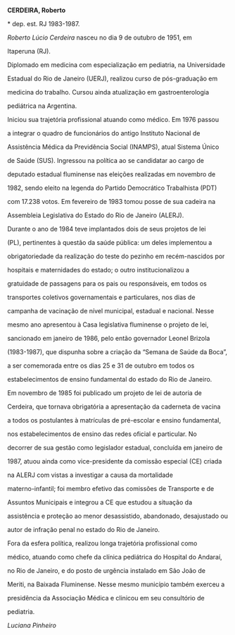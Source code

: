 **CERDEIRA, Roberto**



\* dep. est. RJ 1983-1987.



*Roberto Lúcio Cerdeira* nasceu no dia 9 de outubro de 1951, em

Itaperuna (RJ).



Diplomado em medicina com especialização em pediatria, na Universidade

Estadual do Rio de Janeiro (UERJ), realizou curso de pós-graduação em

medicina do trabalho. Cursou ainda atualização em gastroenterologia

pediátrica na Argentina.



Iniciou sua trajetória profissional atuando como médico. Em 1976 passou

a integrar o quadro de funcionários do antigo Instituto Nacional de

Assistência Médica da Previdência Social (INAMPS), atual Sistema Único

de Saúde (SUS). Ingressou na política ao se candidatar ao cargo de

deputado estadual fluminense nas eleições realizadas em novembro de

1982, sendo eleito na legenda do Partido Democrático Trabalhista (PDT)

com 17.238 votos. Em fevereiro de 1983 tomou posse de sua cadeira na

Assembleia Legislativa do Estado do Rio de Janeiro (ALERJ).



Durante o ano de 1984 teve implantados dois de seus projetos de lei

(PL), pertinentes à questão da saúde pública: um deles implementou a

obrigatoriedade da realização do teste do pezinho em recém-nascidos por

hospitais e maternidades do estado; o outro institucionalizou a

gratuidade de passagens para os pais ou responsáveis, em todos os

transportes coletivos governamentais e particulares, nos dias de

campanha de vacinação de nível municipal, estadual e nacional. Nesse

mesmo ano apresentou à Casa legislativa fluminense o projeto de lei,

sancionado em janeiro de 1986, pelo então governador Leonel Brizola

(1983-1987), que dispunha sobre a criação da “Semana de Saúde da Boca”,

a ser comemorada entre os dias 25 e 31 de outubro em todos os

estabelecimentos de ensino fundamental do estado do Rio de Janeiro.



Em novembro de 1985 foi publicado um projeto de lei de autoria de

Cerdeira, que tornava obrigatória a apresentação da caderneta de vacina

a todos os postulantes à matrículas de pré-escolar e ensino fundamental,

nos estabelecimentos de ensino das redes oficial e particular. No

decorrer de sua gestão como legislador estadual, concluída em janeiro de

1987, atuou ainda como vice-presidente da comissão especial (CE) criada

na ALERJ com vistas a investigar a causa da mortalidade

materno-infantil; foi membro efetivo das comissões de Transporte e de

Assuntos Municipais e integrou a CE que estudou a situação da

assistência e proteção ao menor desassistido, abandonado, desajustado ou

autor de infração penal no estado do Rio de Janeiro.



Fora da esfera política, realizou longa trajetória profissional como

médico, atuando como chefe da clínica pediátrica do Hospital do Andaraí,

no Rio de Janeiro, e do posto de urgência instalado em São João de

Meriti, na Baixada Fluminense. Nesse mesmo município também exerceu a

presidência da Associação Médica e clinicou em seu consultório de

pediatria.



*Luciana Pinheiro*



